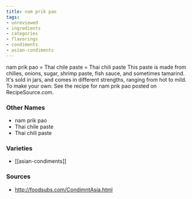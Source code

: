 ```yaml
---
title: nam prik pao
tags:
- unreviewed
- ingredients
- categories
- flavorings
- condiments
- asian-condiments
---
```

nam prik pao = Thai chile paste = Thai chili paste This paste is made from chilies, onions, sugar, shrimp paste, fish sauce, and sometimes tamarind. It's sold in jars, and comes in different strengths, ranging from hot to mild. To make your own: See the recipe for nam prik pao posted on RecipeSource.com.

### Other Names

* nam prik pao
* Thai chile paste
* Thai chili paste

### Varieties

* [[asian-condiments]]

### Sources
* http://foodsubs.com/CondimntAsia.html
